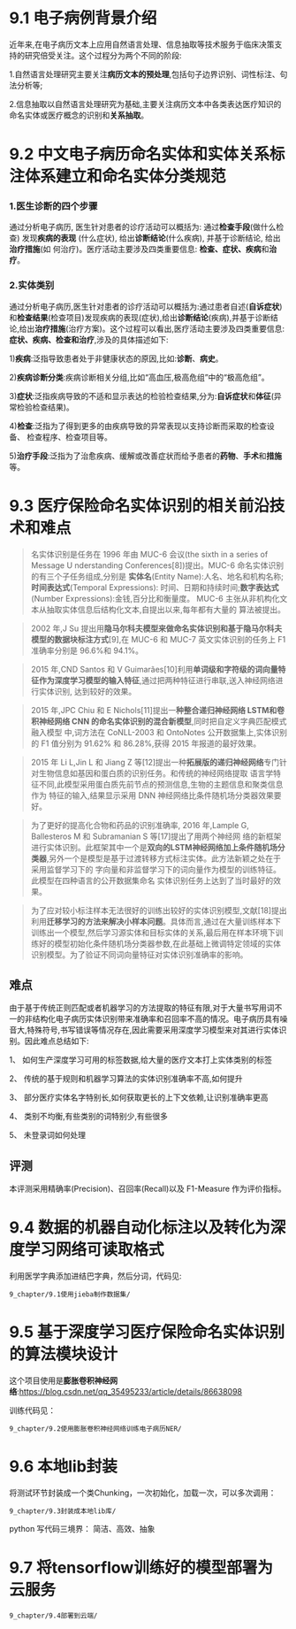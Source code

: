 # 9.1 电子病例背景介绍

近年来,在电子病历文本上应用自然语言处理、信息抽取等技术服务于临床决策支持的研究倍受关注。这个过程分为两个不同的阶段:

1.自然语言处理研究主要关注**病历文本的预处理**,包括句子边界识别、词性标注、句法分析等; 

2.信息抽取以自然语言处理研究为基础,主要关注病历文本中各类表达医疗知识的命名实体或医疗概念的识别和**关系抽取**。

# 9.2 **中文电子病历命名实体**和**实体关系标注体系建立**和**命名实体分类规范**
### 1.医生诊断的四个步骤

通过分析电子病历, 医生针对患者的诊疗活动可以概括为: 通过**检查手段**(做什么检查)
发现**疾病的表现** (什么症状), 给出**诊断结论**(什么疾病), 并基于诊断结论, 给出**治疗措施**(如
何治疗)。医疗活动主要涉及四类重要信息: **检查、症状、疾病**和**治疗**。

### 2.实体类别

通过分析电子病历,医生针对患者的诊疗活动可以概括为:通过患者自述(**自诉症状**)和**检查结果**(检查项目)发现疾病的表现(症状),给出**诊断结论**(疾病),并基于诊断结论,给出**治疗措施**(治疗方案)。这个过程可以看出,医疗活动主要涉及四类重要信息:**症状、疾病、检查和治疗**,涉及的具体描述如下:

1)**疾病**:泛指导致患者处于非健康状态的原因,比如:**诊断**、**病史**。

2)**疾病诊断分类**:疾病诊断相关分组,比如“高血压,极高危组”中的“极高危组”。

3)**症状**:泛指疾病导致的不适和显示表达的检验检查结果,分为:**自诉症状**和**体征**(异
常检验检查结果)。

4)**检查**:泛指为了得到更多的由疾病导致的异常表现以支持诊断而采取的检查设备、
检查程序、检查项目等。

5)**治疗手段**:泛指为了治愈疾病、缓解或改善症状而给予患者的**药物**、**手术**和**措施**等。

# 9.3 医疗保险命名实体识别的相关前沿技术和难点

>名实体识别是任务在 1996 年由 MUC-6 会议(the sixth in a series of Message U
nderstanding Conferences[8])提出。MUC-6 命名实体识别的有三个子任务组成,分别是
**实体名**(Entity Name):人名、地名和机构名称;**时间表达式**(Temporal Expressions):
时间、日期和持续时间;**数字表达式**(Number Expressions):金钱,百分比和衡量度。
MUC-6 主张从非机构化文本从抽取实体信息后结构化文本,自提出以来,每年都有大量的
算法被提出。

>2002 年,J Su 提出用**隐马尔科夫模型来做命名实体识别和基于隐马尔科夫模型的数据块标注方式**[9],在 MUC-6 和 MUC-7 英文实体识别的任务上 F1 准确率分别是
96.6%和 94.1%。

>2015 年,CND Santos 和 V Guimarães[10]利用**单词级和字符级的词向量特征作为深度学习模型的输入特征**,通过把两种特征进行串联,送入神经网络进行实体识别,
达到较好的效果。

>2015 年,JPC Chiu 和 E Nichols[11]提出一**种整合递归神经网络 LSTM和卷积神经网络 CNN 的命名实体识别的混合新模型**,同时把自定义字典匹配模式融入模型
中,词方法在 CoNLL-2003 和 OntoNotes 公开数据集上,实体识别的 F1 值分别为 91.62%
和 86.28%,获得 2015 年报道的最好效果。

>2015 年 Li L,Jin L 和 Jiang Z 等[12]提出一种**拓展版的递归神经网络**专门针对生物信息如基因和蛋白质的识别任务。和传统的神经网络提取
语言学特征不同,此模型采用蛋白质先前节点的预测信息,生物的主题信息和聚类信息作为
特征的输入,结果显示采用 DNN 神经网络比条件随机场分类器效果要好。

>为了更好的提高化合物和药品的识别准确率,
2016 年,Lample G, Ballesteros M 和 Subramanian S 等[17]提出了用两个神经网
络的新框架进行实体识别。此框架其中一个是**双向的LSTM神经网络加上条件随机场分类器**,另外一个是模型是基于过渡转移方式标注实体。此方法新颖之处在于采用监督学习下的
字向量和非监督学习下的词向量作为模型的训练特征。此模型在四种语言的公开数据集命名
实体识别任务上达到了当时最好的效果。

>为了应对较小标注样本无法很好的训练出较好的实体识别模型,文献[18]提出利用**迁移学习的方法来解决小样本问题**。具体而言,通过在大量训练样本下训练出一个模型,然后学习源实体和目标实体的关系,最后用在样本环境下训练好的模型初始化条件随机场分类器参数,在此基础上微调特定领域的实体识别模型。为了验证不同词向量特征对实体识别准确率的影响。

## 难点

由于基于传统正则匹配或者机器学习的方法提取的特征有限,对于大量书写用词不一的非结构化电子病历实体识别带来准确率和召回率不高的情况。电子病历具有噪音大,特殊符号,书写错误等情况存在,因此需要采用深度学习模型来对其进行实体识别。因此难点总结如下:

1、 如何生产深度学习可用的标签数据,给大量的医疗文本打上实体类别的标签

2、 传统的基于规则和机器学习算法的实体识别准确率不高,如何提升

3、 部分医疗实体名字特别长,如何获取更长的上下文依赖,让识别准确率更高

4、 类别不均衡,有些类别的词特别少,有些很多

5、 未登录词如何处理

## 评测
本评测采用精确率(Precision)、召回率(Recall)以及 F1-Measure 作为评价指标。


# 9.4 数据的机器自动化标注以及转化为深度学习网络可读取格式

利用医学字典添加进结巴字典，然后分词，代码见:

```
9_chapter/9.1使用jieba制作数据集/
```

# 9.5 基于深度学习医疗保险命名实体识别的算法模块设计

这个项目使用是**膨胀卷积神经网络**:https://blog.csdn.net/qq_35495233/article/details/86638098

训练代码见：

```
9_chapter/9.2使用膨胀卷积神经网络训练电子病历NER/
```


# 9.6 本地lib封装

将测试环节封装成一个类Chunking，一次初始化，加载一次，可以多次调用：

```
9_chapter/9.3封装成本地lib库/
```

python 写代码三境界： 简洁、高效、抽象


# 9.7 将tensorflow训练好的模型部署为云服务

```
9_chapter/9.4部署到云端/
```

